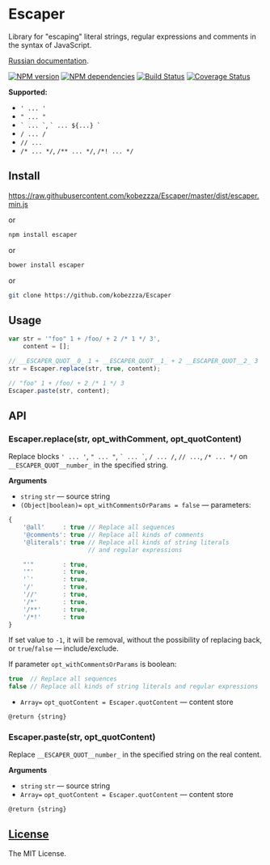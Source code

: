 # Escaper

Library for "escaping" literal strings, regular expressions and comments in the syntax of JavaScript.

[Russian documentation](https://github.com/kobezzza/Escaper/blob/master/README.ru.md).

[![NPM version](http://img.shields.io/npm/v/escaper.svg?style=flat)](http://badge.fury.io/js/escaper)
[![NPM dependencies](http://img.shields.io/david/kobezzza/Escaper.svg?style=flat)](https://david-dm.org/kobezzza/escaper)
[![Build Status](http://img.shields.io/travis/kobezzza/Escaper.svg?style=flat&branch=master)](https://travis-ci.org/kobezzza/Escaper)
[![Coverage Status](http://img.shields.io/coveralls/kobezzza/Escaper.svg?style=flat)](https://coveralls.io/r/kobezzza/Escaper?branch=master)

**Supported:**

* `' ... '`
* `" ... "`
* `` ` ... ` ``, `` ` ... ${...} ` ``
* `/ ... /`
* `// ...`
* `/* ... */`, `/** ... */`, `/*! ... */`

## Install

https://raw.githubusercontent.com/kobezzza/Escaper/master/dist/escaper.min.js

or

```bash
npm install escaper
```

or

```bash
bower install escaper
```

or

```bash
git clone https://github.com/kobezzza/Escaper
```

## Usage

```js
var str = '"foo" 1 + /foo/ + 2 /* 1 */ 3',
	content = [];

// __ESCAPER_QUOT__0_ 1 + __ESCAPER_QUOT__1_ + 2 __ESCAPER_QUOT__2_ 3
str = Escaper.replace(str, true, content);

// "foo" 1 + /foo/ + 2 /* 1 */ 3
Escaper.paste(str, content);
```

## API

### Escaper.replace(str, opt_withComment, opt_quotContent)

Replace blocks `' ... '`, `" ... "`, `` ` ... ` ``, `/ ... /`, `// ...`, `/* ... */` on
`__ESCAPER_QUOT__number_` in the specified string.

**Arguments**

* `string` `str` — source string
* `(Object|boolean)=` `opt_withCommentsOrParams = false` — parameters:

```js
{
	'@all'     : true // Replace all sequences
	'@comments': true // Replace all kinds of comments
	'@literals': true // Replace all kinds of string literals
	                  // and regular expressions

	"'"        : true,
	'"'        : true,
	'`'        : true,
	'/'        : true,
	'//'       : true,
	'/*'       : true,
	'/**'      : true,
	'/*!'      : true
}
```

If set value to `-1`, it will be removal, without the possibility of replacing back,
or `true`/`false` — include/exclude.

If parameter `opt_withCommentsOrParams` is boolean:

```js
true  // Replace all sequences
false // Replace all kinds of string literals and regular expressions
```

* `Array=` `opt_quotContent = Escaper.quotContent` — content store

`@return {string}`

### Escaper.paste(str, opt_quotContent)

Replace `__ESCAPER_QUOT__number_` in the specified string on the real content.

**Arguments**

* `string` `str` — source string
* `Array=` `opt_quotContent = Escaper.quotContent` — content store

`@return {string}`

## [License](https://github.com/kobezzza/Escaper/blob/master/LICENSE)

The MIT License.
